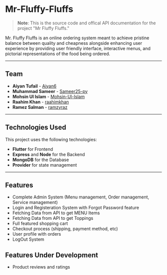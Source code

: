 # Mr-Fluffy-Fluffs

> **Note**: This is the source code and offical API documentation for the project "Mr Fluffy Fluffs."

Mr. Fluffy Fluffs is an online ordering system meant to achieve pristine balance between quality and cheapness alongside enhancing user experience by providing user friendly interface, interactive menus, and pictorial representations of the food being ordered.

---

## Team

- **Aiyan Tufail** - [Aiyan6](https://github.com/Aiyan6)
- **Muhammad Sameer** - [Sameer25-py](https://github.com/Sameer25-py)
- **Mohsin Ul Islam** - [Mohsin-Ul-Islam](https://github.com/Mohsin-Ul-Islam)
- **Raahim Khan** - [raahimkhan](https://github.com/raahimkhan)
- **Ramez Salman** - [ramzyraz](https://github.com/ramzyraz)

---

## Technologies Used

This project uses the following technologies:
* **Flutter** for Frontend
* **Express** and **Node** for the Backend
* **MongoDB** for the Database
* **Provider** for state management  

---

## Features
* Complete Admin System (Menu management, Order management, Service management)
* Login and Registeration System with Forgot Password feature
* Fetching Data from API to get MENU Items
* Fetching Data from API to get Toppings
* Full featured shopping cart
* Checkout process (shipping, payment method, etc)
* User profile with orders
* LogOut System

## Features Under Development
* Product reviews and ratings
